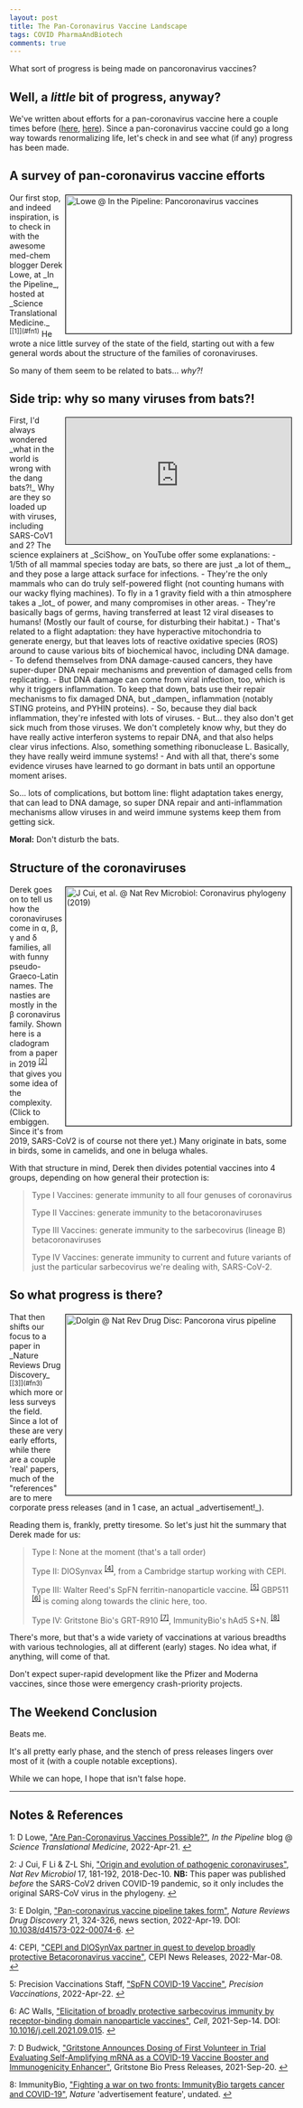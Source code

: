 ```yaml
---
layout: post
title: The Pan-Coronavirus Vaccine Landscape
tags: COVID PharmaAndBiotech
comments: true
---
```


What sort of progress is being made on pancoronavirus vaccines?  


## Well, a _little_ bit of progress, anyway?  

We've written about efforts for a pan-coronavirus vaccine here a couple times before
([here](https://www.someweekendreading.blog/covid-misc/#research-on-a-pan-coronavirus-vaccine),
[here](https://www.someweekendreading.blog/pancoronavirus-vaccines/)).  Since a
pan-coronavirus vaccine could go a long way towards renormalizing life, let's check in and
see what (if any) progress has been made.  


## A survey of pan-coronavirus vaccine efforts  

<img src="{{ site.baseurl }}/images/2022-05-06-pancoronavirus-landscape-pipeline-1.jpg" width="400" height="245" alt="Lowe @ In the Pipeline: Pancoronavirus vaccines" title="Lowe @ In the Pipeline: Pancoronavirus vaccines" style="float: right; margin: 3px 3px 3px 3px; border: 1px solid #000000;">
Our first stop, and indeed inspiration, is to check in with the awesome med-chem blogger
Derek Lowe, at _In the Pipeline_, hosted at
_Science Translational Medicine._   <sup id="fn1a">[[1]](#fn1)</sup>  He wrote a nice
little survey of the state of the field, starting out with a few general words about the
structure of the families of coronaviruses.  

So many of them seem to be related to bats&hellip; _why?!_  


## Side trip: why so many viruses from bats?!  

<iframe width="400" height="224" src="https://www.youtube.com/embed/iJ2jDPgvbTY" allow="accelerometer; encrypted-media; gyroscope; picture-in-picture" allowfullscreen style="float: right; margin: 3px 3px 3px 3px; border: 1px solid #000000;"></iframe>
First, I'd always wondered _what in the world is wrong with the dang bats?!_  Why are they
so loaded up with viruses, including SARS-CoV1 and 2?  The science explainers at _SciShow_
on YouTube offer some explanations:  
- 1/5th of all mammal species today are bats, so there are just _a lot of them_, and they
  pose a large attack surface for infections.  
- They're the only mammals who can do truly self-powered flight (not counting humans with
  our wacky flying machines).  To fly in a 1 gravity field with a thin atmosphere takes a
  _lot_ of power, and many compromises in other areas.  
- They're basically bags of germs, having transferred at least 12 viral diseases to
  humans!  (Mostly our fault of course, for disturbing their habitat.)  
- That's related to a flight adaptation: they have hyperactive mitochondria to generate
  energy, but that leaves lots of reactive oxidative species (ROS) around to cause various
  bits of biochemical havoc, including DNA damage.  
- To defend themselves from DNA damage-caused cancers, they have super-duper DNA repair
  mechanisms and prevention of damaged cells from replicating.  
- But DNA damage can come from viral infection, too, which is why it triggers
  inflammation.  To keep that down, bats use their repair mechanisms to fix damaged DNA,
  but _dampen_ inflammation (notably STING proteins, and PYHIN proteins).  
- So, because they dial back inflammation, they're infested with lots of viruses.  
- But&hellip; they also don't get sick much from those viruses.  We don't completely know
  why, but they do have really active interferon systems to repair DNA, and that also
  helps clear virus infections.  Also, something something ribonuclease L.  Basically,
  they have really weird immune systems!  
- And with all that, there's some evidence viruses have learned to go dormant in bats
  until an opportune moment arises.  
  
So&hellip; lots of complications, but bottom line: flight adaptation takes energy, that
can lead to DNA damage, so super DNA repair and anti-inflammation mechanisms allow viruses
in and weird immune systems keep them from getting sick.  

__Moral:__ Don't disturb the bats.  


## Structure of the coronaviruses  

<a href="{{ site.baseurl }}/images/2022-05-06-pancoronavirus-landscape-coronavirus-phylogeny.jpg"><img src="{{ site.baseurl }}/images/2022-05-06-pancoronavirus-landscape-coronavirus-phylogeny-thumb.jpg" width="400" height="423" alt="J Cui, et al. @ Nat Rev Microbiol: Coronavirus phylogeny (2019)" title="J Cui, et al. @ Nat Rev Microbiol: Coronavirus phylogeny (2019)" style="float: right; margin: 3px 3px 3px 3px; border: 1px solid #000000;"></a>
Derek goes on to tell us how the coronaviruses come in &alpha;, &beta;, &gamma; and
&delta; families, all with funny pseudo-Graeco-Latin names.  The nasties are mostly in the
&beta; coronavirus family.  Shown here is a cladogram from a paper in 
2019 <sup id="fn2a">[[2]](#fn2)</sup> that gives you some idea of the complexity.  (Click
to embiggen.  Since
it's from 2019, SARS-CoV2 is of course not there yet.)  Many originate in bats, some in
birds, some in camelids, and one in beluga whales.  

With that structure in mind, Derek then divides potential vaccines into 4 groups,
depending on how general their protection is:  

> Type I Vaccines: generate immunity to all four genuses of coronavirus  
>   
> Type II Vaccines: generate immunity to the betacoronaviruses  
>  
> Type III Vaccines: generate immunity to the sarbecovirus (lineage B) betacoronaviruses  
>  
> Type IV Vaccines: generate immunity to current and future variants of just the
> particular sarbecovirus we're dealing with, SARS-CoV-2.  


## So what progress is there?  

<img src="{{ site.baseurl }}/images/2022-05-06-pancoronavirus-landscape-natrevdrugdisc-1.jpg" width="400" height="320" alt="Dolgin @ Nat Rev Drug Disc: Pancorona virus pipeline" title="Dolgin @ Nat Rev Drug Disc: Pancorona virus pipeline" style="float: right; margin: 3px 3px 3px 3px; border: 1px solid #000000;">
That then shifts our focus to a paper in
_Nature Reviews Drug Discovery_ <sup id="fn3a">[[3]](#fn3)</sup> which more or less
surveys the field.  Since a lot of these are very early efforts, while there are a couple
'real' papers, much of the "references" are to mere corporate press releases (and in 1
case, an actual _advertisement!_).  

Reading them is, frankly, pretty tiresome.  So let's just hit the summary that Derek made
for us:  

> Type I: None at the moment (that's a tall order)  
>  
> Type II: DIOSynvax <sup id="fn4a">[[4]](#fn4)</sup>, from a Cambridge startup working with CEPI.  
>  
> Type III: Walter Reed's SpFN ferritin-nanoparticle vaccine. <sup id="fn5a">[[5]](#fn5)</sup>
> GBP511 <sup id="fn6a">[[6]](#fn6)</sup> is coming along towards the clinic here, too.  
>  
> Type IV: Gritstone Bio's GRT-R910 <sup id="fn7a">[[7]](#fn7)</sup>,
> ImmunityBio's hAd5 S+N. <sup id="fn8a">[[8]](#fn8)</sup>

There's more, but that's a wide variety of vaccinations at various breadths with various
technologies, all at different (early) stages.  No idea what, if anything, will come of
that.  

Don't expect super-rapid development like the Pfizer and Moderna vaccines, since those
were emergency crash-priority projects.  


## The Weekend Conclusion  

Beats me.

It's all pretty early phase, and the stench of press releases lingers over most of it
(with a couple notable exceptions).  

While we can hope, I hope that isn't false hope.  

---

## Notes &amp; References  

<!--
<sup id="fn1a">[[1]](#fn1)</sup>

<a id="fn1">1</a>: ***, ["***"](***), *** [↩](#fn1a)  

<a href="{{ site.baseurl }}/images/***">
  <img src="{{ site.baseurl }}/images/***" width="400" height="***" alt="***" title="***" style="float: right; margin: 3px 3px 3px 3px; border: 1px solid #000000;">
</a>

<iframe width="400" height="224" src="***" allow="accelerometer; encrypted-media; gyroscope; picture-in-picture" allowfullscreen style="float: right; margin: 3px 3px 3px 3px; border: 1px solid #000000;"></iframe>
-->

<a id="fn1">1</a>: D Lowe, ["Are Pan-Coronavirus Vaccines Possible?"](https://www.science.org/content/blog-post/are-pan-coronavirus-vaccines-possible), _In the Pipeline_ blog @ _Science Translational Medicine_, 2022-Apr-21. [↩](#fn1a)  

<a id="fn2">2</a>: J Cui, F Li &amp; Z-L Shi, ["Origin and evolution of pathogenic coronaviruses"](https://www.nature.com/articles/s41579-018-0118-9), _Nat Rev Microbiol_ 17, 181-192, 2018-Dec-10. __NB:__ This paper was published _before_ the SARS-CoV2 driven COVID-19 pandemic, so it only includes the original SARS-CoV virus in the phylogeny. [↩](#fn2a)  

<a id="fn3">3</a>: E Dolgin, ["Pan-coronavirus vaccine pipeline takes form"](https://www.nature.com/articles/d41573-022-00074-6), _Nature Reviews Drug Discovery_ 21, 324-326, news section, 2022-Apr-19. DOI: [10.1038/d41573-022-00074-6](https://doi.org/10.1038/d41573-022-00074-6).  [↩](#fn3a)  

<a id="fn4">4</a>: CEPI, ["CEPI and DIOSynVax partner in quest to develop broadly protective Betacoronavirus vaccine"](https://cepi.net/news_cepi/cepi-and-diosynvax-partner-in-quest-to-develop-broadly-protective-betacoronavirus-vaccine/), CEPI News Releases, 2022-Mar-08. [↩](#fn4a)  

<a id="fn5">5</a>: Precision Vaccinations Staff, ["SpFN COVID-19 Vaccine"](https://www.precisionvaccinations.com/vaccines/spfn-covid-19-vaccine), _Precision Vaccinations_, 2022-Apr-22. [↩](#fn5a)  

<a id="fn6">6</a>: AC Walls, ["Elicitation of broadly protective sarbecovirus immunity by receptor-binding domain nanoparticle vaccines"](https://www.cell.com/cell/fulltext/S0092-8674(21)01062-X), _Cell_, 2021-Sep-14. DOI: [10.1016/j.cell.2021.09.015](https://doi.org/10.1016/j.cell.2021.09.015). [↩](#fn6a)  

<a id="fn7">7</a>: D Budwick, ["Gritstone Announces Dosing of First Volunteer in Trial Evaluating Self-Amplifying mRNA as a COVID-19 Vaccine Booster and Immunogenicity Enhancer"](https://ir.gritstonebio.com/news-releases/news-release-details/gritstone-announces-dosing-first-volunteer-trial-evaluating-self), Gritstone Bio Press Releases, 2021-Sep-20. [↩](#fn7a)  

<a id="fn8">8</a>: ImmunityBio, ["Fighting a war on two fronts: ImmunityBio targets cancer and COVID-19"](https://www.nature.com/articles/d43747-020-00963-y), _Nature_ 'advertisement feature', undated. [↩](#fn8a)  
